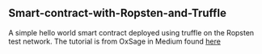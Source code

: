 ## Smart-contract-with-Ropsten-and-Truffle
A simple hello world smart contract deployed using truffle on the Ropsten test network.
The tutorial is from OxSage in Medium found <a href = "https://medium.com/coinmonks/5-minute-guide-to-deploying-smart-contracts-with-truffle-and-ropsten-b3e30d5ee1e"> here </a>
       
